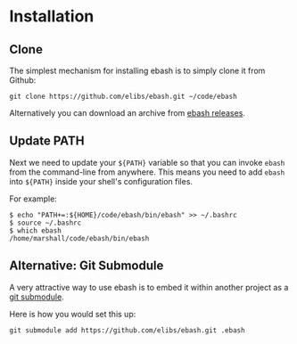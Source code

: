 # Installation

## Clone

The simplest mechanism for installing ebash is to simply clone it from Github:

```shell
git clone https://github.com/elibs/ebash.git ~/code/ebash
```

Alternatively you can download an archive from [ebash releases](https://github.com/elibs/ebash/releases).

## Update PATH

Next we need to update your `${PATH}` variable so that you can invoke `ebash` from the command-line from anywhere.
This means you need to add `ebash` into `${PATH}` inside your shell's configuration files.

For example:

```shell
$ echo "PATH+=:${HOME}/code/ebash/bin/ebash" >> ~/.bashrc
$ source ~/.bashrc
$ which ebash
/home/marshall/code/ebash/bin/ebash
```

## Alternative: Git Submodule

A very attractive way to use ebash is to embed it within another project as a [git submodule](https://git-scm.com/book/en/v2/Git-Tools-Submodules).

Here is how you would set this up:

```shell
git submodule add https://github.com/elibs/ebash.git .ebash
```
